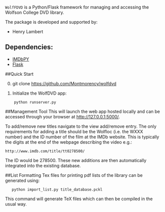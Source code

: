 `WolfFDVD` is a Python/Flask framework for managing and accessing 
the Wolfson College DVD library.

The package is developed and supported by:
  - Henry Lambert

## Dependencies:
  - [IMDbPY](http://imdbpy.sourceforge.net/)
  - [Flask](http://flask.pocoo.org/)


##Quick Start

0. git clone  https://github.com/Montmorency/wolfdvd

1. Initialize the WolfDVD app:
```
    python runserver.py 
```

##Management Tool
This will launch the web app hosted locally and can be accessed through
your browser at http://127.0.0.1:5000/.

To add/remove new titles navigate to the view add/remove entry.
The only requirements for adding a title should be 
the Wolfloc (i.e. the WXXX number)
and the ID number of the film at the IMDb website. This is 
typically the digits at the end of the webpage describing the video
e.g.:

	http://www.imdb.com/title/tt0278500/

The ID would be 278500. These new additions 
are then automatically integrated into the
existing database.

##List Formatting
Tex files for printing pdf lists of the library can be generated using:
```   
   python import_list.py title_database.pckl 
```
This command will generate TeX files which can 
then be compiled in the usual way.


